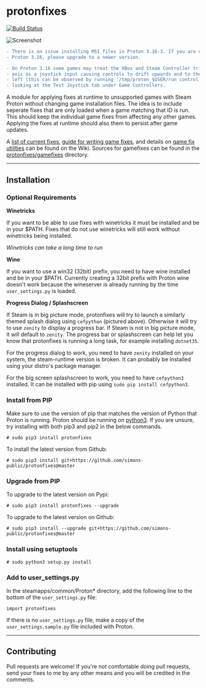 # protonfixes	

[![Build Status](https://travis-ci.com/simons-public/protonfixes.svg?branch=master)](https://travis-ci.com/simons-public/protonfixes)

![Screenshot](https://github.com/simons-public/protonfixes/raw/master/media/splash.png)

```diff
- There is an issue installing MSI files in Proton 3.16-3. If you are using 
- Proton 3.16, please upgrade to a newer version.
```
```diff
- On Proton 3.16 some games may treat the XBox and Steam Controller trigger 
- axis as a joystick input causing controls to drift upwards and to the 
- left (this can be observed by running '/tmp/proton_$USER/run control' and 
- looking at the Test Joystick tab under Game Controllers.
```

A module for applying fixes at runtime to unsupported games with Steam Proton without changing game installation files. The idea is to include seperate fixes that are only loaded when a game matching that ID is run. This should keep the individual game fixes from affecting any other games. Applying the fixes at runtime should also them to persist after game updates.

A [list of current fixes](https://github.com/simons-public/protonfixes/wiki/List-of-Fixes), [guide for writing game fixes](https://github.com/simons-public/protonfixes/wiki/Writing-Gamefixes), and details on [game fix utilities](https://github.com/simons-public/protonfixes/wiki/Gamefix-Utilities) can be found on the Wiki. Sources for gamefixes can be found in the [protonfixes/gamefixes](https://github.com/simons-public/protonfixes/tree/master/protonfixes/gamefixes) directory.

---
## Installation

### Optional Requirements
**Winetricks**

If you want to be able to use fixes with winetricks it must be installed and be in your $PATH. Fixes that do not use winetricks will still work without winetricks being installed.

*Winetricks can take a long time to run*

**Wine**

If you want to use a win32 (32bit) prefix, you need to have wine installed and be in your $PATH. Currently creating a 32bit prefix with Proton wine doesn't work because the wineserver is already running by the time `user_settings.py` is loaded.

**Progress Dialog / Splashscreen**

If Steam is in big picture mode, protonfixes will try to launch a similarly themed splash dialog using `cefpython` (pictured above). Otherwise it will try to use `zenity` to display a progress bar. If Steam is not in big picture mode, it will default to `zenity`. The progress bar or splashscreen can help let you know that protonfixes is running a long task, for example installing `dotnet35`.

For the progress dialog to work, you need to have `zenity` installed on your system, the steam-runtime version is broken. It can probably be installed using your distro's package manager.

For the big screen splashscreen to work, you need to have `cefpython3` installed. It can be installed with pip using `sudo pip install cefpython3`.

### Install from PIP
Make sure to use the version of pip that matches the version of Python that Proton is running. Proton should be running on [python3](https://github.com/ValveSoftware/Proton/blob/8a5b8ece45fa7baa01ce2e4555f6496ea409adcf/build_proton.sh#L682). If you are unsure, try installing with both pip3 and pip2 in the below commands.
```
# sudo pip3 install protonfixes
```
To install the latest version from Github:
```
# sudo pip3 install git+https://github.com/simons-public/protonfixes@master
```

### Upgrade from PIP
To upgrade to the latest version on Pypi:
```
# sudo pip3 install protonfixes --upgrade
```
To upgrade to the latest version on Github:
```
# sudo pip3 install --upgrade git+https://github.com/simons-public/protonfixes@master
```

### Install using setuptools
```
# sudo python3 setup.py install
```

### Add to user_settings.py
In the steamapps/common/Proton* directory, add the following line to the bottom of the `user_settings.py` file:
```
import protonfixes
```
If there is no `user_settings.py` file, make a copy of the `user_settings.sample.py` file included with Proton.

---
## Contributing
Pull requests are welcome! If you're not comfortable doing pull requests, send your fixes to me by any other means and you will be credited in the comments.

